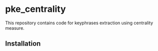 # pke_centrality
This repository contains code for keyphrases extraction using centrality measure.

## Installation
